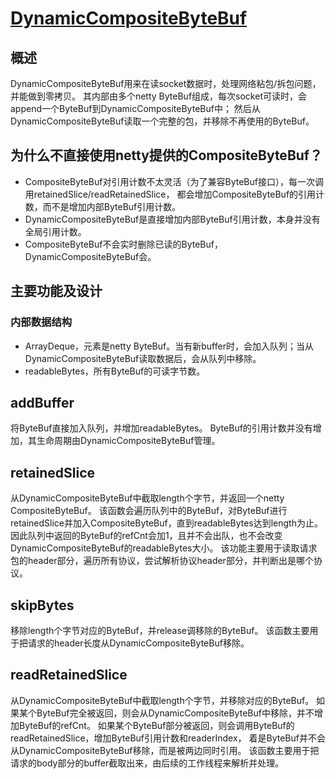 # [DynamicCompositeByteBuf](https://github.com/baidu/brpc-java/blob/master/brpc-java-core/src/main/java/com/baidu/brpc/buffer/DynamicCompositeByteBuf.java)
## 概述
DynamicCompositeByteBuf用来在读socket数据时，处理网络粘包/拆包问题，并能做到零拷贝。
其内部由多个netty ByteBuf组成，每次socket可读时，会append一个ByteBuf到DynamicCompositeByteBuf中；
然后从DynamicCompositeByteBuf读取一个完整的包，并移除不再使用的ByteBuf。

## 为什么不直接使用netty提供的CompositeByteBuf？
* CompositeByteBuf对引用计数不太灵活（为了兼容ByteBuf接口），每一次调用retainedSlice/readRetainedSlice，
都会增加CompositeByteBuf的引用计数，而不是增加内部ByteBuf引用计数。
* DynamicCompositeByteBuf是直接增加内部ByteBuf引用计数，本身并没有全局引用计数。
* CompositeByteBuf不会实时删除已读的ByteBuf，DynamicCompositeByteBuf会。

## 主要功能及设计
### 内部数据结构
* ArrayDeque，元素是netty ByteBuf。当有新buffer时，会加入队列；当从DynamicCompositeByteBuf读取数据后，会从队列中移除。
* readableBytes，所有ByteBuf的可读字节数。

## addBuffer
将ByteBuf直接加入队列，并增加readableBytes。
ByteBuf的引用计数并没有增加，其生命周期由DynamicCompositeByteBuf管理。

## retainedSlice
从DynamicCompositeByteBuf中截取length个字节，并返回一个netty CompositeByteBuf。
该函数会遍历队列中的ByteBuf，对ByteBuf进行retainedSlice并加入CompositeByteBuf，直到readableBytes达到length为止。
因此队列中返回的ByteBuf的refCnt会加1，且并不会出队，也不会改变DynamicCompositeByteBuf的readableBytes大小。
该功能主要用于读取请求包的header部分，遍历所有协议，尝试解析协议header部分，并判断出是哪个协议。

## skipBytes
移除length个字节对应的ByteBuf，并release调移除的ByteBuf。
该函数主要用于把请求的header长度从DynamicCompositeByteBuf移除。

## readRetainedSlice
从DynamicCompositeByteBuf中截取length个字节，并移除对应的ByteBuf。
如果某个ByteBuf完全被返回，则会从DynamicCompositeByteBuf中移除，并不增加ByteBuf的refCnt。
如果某个ByteBuf部分被返回，则会调用ByteBuf的readRetainedSlice，增加ByteBuf引用计数和readerIndex，
着是ByteBuf并不会从DynamicCompositeByteBuf移除，而是被两边同时引用。
该函数主要用于把请求的body部分的buffer截取出来，由后续的工作线程来解析并处理。
